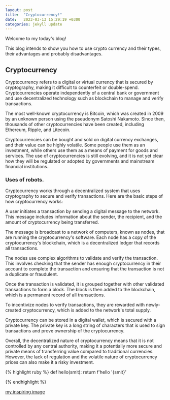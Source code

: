 ```yaml
---
layout: post
title:  "Cryptocurrency!"
date:   2023-03-13 15:29:19 +0300
categories: jekyll update
---
```

Welcome to my today's blog!

This blog intends to show you how to use crypto currency and their
 types, their advantages and probably disadvantages.

## Cryptocurrency
Cryptocurrency refers to a digital or virtual currency that is secured by cryptography, making it difficult to counterfeit or double-spend. Cryptocurrencies operate independently of a central bank or government and use decentralized technology such as blockchain to manage and verify transactions.

The most well-known cryptocurrency is Bitcoin, which was created in 2009 by an unknown person using the pseudonym Satoshi Nakamoto. Since then, thousands of other cryptocurrencies have been created, including Ethereum, Ripple, and Litecoin.

Cryptocurrencies can be bought and sold on digital currency exchanges, and their value can be highly volatile. Some people use them as an investment, while others use them as a means of payment for goods and services. The use of cryptocurrencies is still evolving, and it is not yet clear how they will be regulated or adopted by governments and mainstream financial institutions..
### Uses of robots.
Cryptocurrency works through a decentralized system that uses cryptography to secure and verify transactions. Here are the basic steps of how cryptocurrency works:

A user initiates a transaction by sending a digital message to the network. This message includes information about the sender, the recipient, and the amount of cryptocurrency being transferred.

The message is broadcast to a network of computers, known as nodes, that are running the cryptocurrency's software. Each node has a copy of the cryptocurrency's blockchain, which is a decentralized ledger that records all transactions.

The nodes use complex algorithms to validate and verify the transaction. This involves checking that the sender has enough cryptocurrency in their account to complete the transaction and ensuring that the transaction is not a duplicate or fraudulent.

Once the transaction is validated, it is grouped together with other validated transactions to form a block. The block is then added to the blockchain, which is a permanent record of all transactions.

To incentivize nodes to verify transactions, they are rewarded with newly-created cryptocurrency, which is added to the network's total supply.

Cryptocurrency can be stored in a digital wallet, which is secured with a private key. The private key is a long string of characters that is used to sign transactions and prove ownership of the cryptocurrency.

Overall, the decentralized nature of cryptocurrency means that it is not controlled by any central authority, making it a potentially more secure and private means of transferring value compared to traditional currencies. However, the lack of regulation and the volatile nature of cryptocurrency prices can also make it a risky investment.





{% highlight ruby %}
def hello(smit):
return f'hello '{smit}'

{% endhighlight %}

[my inspiring image](cypto.jpg)

